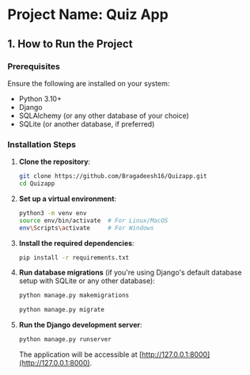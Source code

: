 
# Project Name: Quiz App

## 1. How to Run the Project

### Prerequisites
Ensure the following are installed on your system:

- Python 3.10+
- Django
- SQLAlchemy (or any other database of your choice)
- SQLite (or another database, if preferred)

### Installation Steps
1. **Clone the repository**:

    ```bash
    git clone https://github.com/Bragadeesh16/Quizapp.git
    cd Quizapp
    ```

2. **Set up a virtual environment**:

    ```bash
    python3 -m venv env
    source env/bin/activate  # For Linux/MacOS
    env\Scripts\activate     # For Windows
    ```

3. **Install the required dependencies**:

    ```bash
    pip install -r requirements.txt
    ```

4. **Run database migrations** (if you're using Django's default database setup with SQLite or any other database):

    ```bash
    python manage.py makemigrations
    ```

    ```bash
    python manage.py migrate
    ```

5. **Run the Django development server**:

    ```bash
    python manage.py runserver
    ```

   The application will be accessible at [http://127.0.0.1:8000](http://127.0.0.1:8000).
